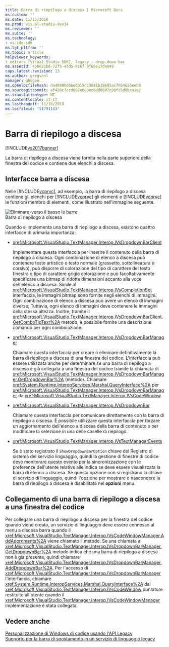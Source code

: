 ```yaml
---
title: Barra di riepilogo a discesa | Microsoft Docs
ms.custom: ''
ms.date: 11/15/2016
ms.prod: visual-studio-dev14
ms.reviewer: ''
ms.suite: ''
ms.technology:
- vs-ide-sdk
ms.tgt_pltfrm: ''
ms.topic: article
helpviewer_keywords:
- editors [Visual Studio SDK], legacy - drop-down bar
ms.assetid: 4bb621bd-72f5-43d5-916f-9f66617da049
caps.latest.revision: 13
ms.author: gregvanl
manager: ghogen
ms.openlocfilehash: da48806d6be6b19dc3681b19e95ac7664656eeb0
ms.sourcegitcommit: af428c7ccd007e668ec0dd8697c88fc5d8bca1e2
ms.translationtype: MT
ms.contentlocale: it-IT
ms.lasthandoff: 11/16/2018
ms.locfileid: "51791143"
---
```

# <a name="drop-down-bar"></a>Barra di riepilogo a discesa
[!INCLUDE[vs2017banner](../includes/vs2017banner.md)]

La barra di riepilogo a discesa viene fornita nella parte superiore della finestra del codice e contiene due elenchi a discesa.  
  
## <a name="drop-down-bar-interfaces"></a>Interfacce barra a discesa  
 Nelle [!INCLUDE[vcprvc](../includes/vcprvc-md.md)], ad esempio, la barra di riepilogo a discesa contiene gli elenchi per [!INCLUDE[vcprvc](../includes/vcprvc-md.md)] gli elementi e [!INCLUDE[vcprvc](../includes/vcprvc-md.md)] le funzioni membro di elementi, come illustrato nell'immagine seguente.  
  
 ![Eliminare&#45;verso il basso le barre](../extensibility/media/vsdropdown-bar.gif "vsDropdown_bar")  
Barra di riepilogo a discesa  
  
 Quando si implementa una barra di riepilogo a discesa, esistono quattro interfacce di primaria importanza:  
  
-   <xref:Microsoft.VisualStudio.TextManager.Interop.IVsDropdownBarClient>  
  
     Implementare questa interfaccia per inserire il contenuto della barra di riepilogo a discesa. Ogni combinazione di elenco a discesa può contenere testo artistico o testo normale (grassetto, sottolineatura o corsivo), può disporre di colorazione del tipo di carattere del testo finestra o tipo di carattere grigio colorazione e può facoltativamente specificare una bitmap di ridotte dimensioni accanto alla voce dell'elenco a discesa. Simile al <xref:Microsoft.VisualStudio.TextManager.Interop.IVsCompletionSet> interfaccia, le immagini bitmap sono fornite negli elenchi di immagini. Ogni combinazione di elenco a discesa può avere un elenco di immagini diverse; Tuttavia, ogni elenco di immagini deve contenere le immagini della stessa altezza. Inoltre, tramite il <xref:Microsoft.VisualStudio.TextManager.Interop.IVsDropdownBarClient.GetComboTipText%2A> metodo, è possibile fornire una descrizione comando per ogni combinazione.  
  
-   <xref:Microsoft.VisualStudio.TextManager.Interop.IVsDropdownBarManager>  
  
     Chiamare questa interfaccia per creare o eliminare definitivamente la barra di riepilogo a discesa di una finestra del codice. L'interfaccia può essere utilizzata anche per determinare se una barra di riepilogo a discesa è già collegata a una finestra del codice tramite la chiamata di <xref:Microsoft.VisualStudio.TextManager.Interop.IVsDropdownBarManager.GetDropdownBar%2A> (metodo). Chiamare <xref:System.Runtime.InteropServices.Marshal.QueryInterface%2A> per <xref:Microsoft.VisualStudio.TextManager.Interop.IVsDropdownBarManager> da <xref:Microsoft.VisualStudio.TextManager.Interop.IVsCodeWindow>.  
  
-   <xref:Microsoft.VisualStudio.TextManager.Interop.IVsDropdownBar>  
  
     Chiamare questa interfaccia per comunicare direttamente con la barra di riepilogo a discesa. È possibile utilizzare questa interfaccia per forzare un aggiornamento dell'elenco a discesa della barra di contenuto o per modificare la selezione in una delle caselle di riepilogo.  
  
-   <xref:Microsoft.VisualStudio.TextManager.Interop.IVsTextManagerEvents>  
  
     Se è stato registrato il `ShowDropdownBarOption` chiave del Registro di sistema del servizio linguaggio, quindi la gestione di finestre di codice deve monitorare questo evento per la sincronizzazione con le preferenze dell'utente relative alle indica se deve essere visualizzata la barra di elenco a discesa. Se questa opzione non si registrano la chiave di servizio di linguaggio, quindi l'opzione per mostrare o nascondere la barra di riepilogo a discesa è disabilitata nel **opzioni** menu.  
  
## <a name="attaching-a-drop-down-bar-to-a-code-window"></a>Collegamento di una barra di riepilogo a discesa a una finestra del codice  
 Per collegare una barra di riepilogo a discesa per la finestra del codice quando viene creato, un servizio di linguaggio deve essere connesso al menu a discesa barra quando il <xref:Microsoft.VisualStudio.TextManager.Interop.IVsCodeWindowManager.AddAdornments%2A> viene chiamato il metodo. Se una chiamata ai <xref:Microsoft.VisualStudio.TextManager.Interop.IVsDropdownBarManager.GetDropdownBar%2A> metodo indica che una barra di riepilogo a discesa non è già presente, quindi chiamare <xref:Microsoft.VisualStudio.TextManager.Interop.IVsDropdownBarManager.AddDropdownBar%2A>. Per l'accesso di <xref:Microsoft.VisualStudio.TextManager.Interop.IVsDropdownBarManager> l'interfaccia, chiamare <xref:System.Runtime.InteropServices.Marshal.QueryInterface%2A> dal <xref:Microsoft.VisualStudio.TextManager.Interop.IVsCodeWindow> puntatore restituito all'utente quando il <xref:Microsoft.VisualStudio.TextManager.Interop.IVsCodeWindowManager> implementazione è stata collegata.  
  
## <a name="see-also"></a>Vedere anche  
 [Personalizzazione di Windows di codice usando l'API Legacy](../extensibility/customizing-code-windows-by-using-the-legacy-api.md)   
 [Supporto per la barra di spostamento in un servizio di linguaggio legacy](../extensibility/internals/support-for-the-navigation-bar-in-a-legacy-language-service.md)


